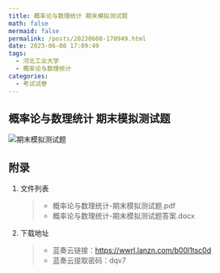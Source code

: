 ```yaml
---
title: 概率论与数理统计 期末模拟测试题
math: false
mermaid: false
permalink: /posts/20230608-170949.html
date: 2023-06-08 17:09:49
tags:
  - 河北工业大学
  - 概率论与数理统计
categories:
  - 考试试卷
---
```

## 概率论与数理统计 期末模拟测试题

<!-- more -->

![期末模拟测试题](https://s21.ax1x.com/2025/04/06/pEc3sXQ.png)

## 附录
1. 文件列表
    > * 概率论与数理统计-期末模拟测试题.pdf
    > * 概率论与数理统计-期末模拟测试题答案.docx

2. 下载地址
    > * 蓝奏云链接：https://wwrl.lanzn.com/b00l1tsc0d  
    > * 蓝奏云提取密码：dqv7  